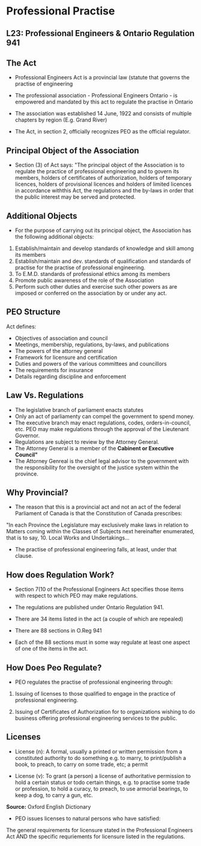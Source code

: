 # Professional Practise

## L23: Professional Engineers & Ontario Regulation 941

## The Act

- Professional Engineers Act is a provincial law (statute that governs the practise of engineering

- The professional association - Professional Engineers Ontario - is empowered and mandated by this
act to regulate the practise in Ontario

- The association was established 14 June, 1922 and consists of multiple chapters by region (E.g. Grand River)

- The Act, in section 2, officially recognizes PEO as the official regulator.

## Principal Object of the Association

- Section (3) of Act says: "The principal object of the Association is to regulate the practice of professional engineering and to 
govern its members, holders of certificates of authorization, holders of temporary licences, holders of provisional licences and 
holders of limited licences in accordance withthis Act, the regulations and the by-laws in order that the public interest may be served 
and protected.

## Additional Objects

- For the purpose of carrying out its principal object, the Association has the following additional objects:

1. Establish/maintain and develop standards of knowledge and skill among its members
2. Establish/maintain and dev. standards of qualification and standards of practise for the practise of
professional engineering.
3. To E.M.D. standards of professional ethics among its members
4. Promote public awareness of the role of the Association
5. Perform such other duties and exercise such other powers as are imposed or conferred on the association
by or under any act.

## PEO Structure

Act defines:
- Objectives of association and council
- Meetings, membership, regulations, by-laws, and publications
- The powers of the attorney general
- Framework for licensure and certification
- Duties and powers of the various committees and councillors
- The requirements for insurance
- Details regarding discipline and enforcement

## Law Vs. Regulations

- The legislative branch of parliament enacts statutes
- Only an act of parliamenty can compel the government to spend money.
- The executive branch may enact regulations, codes, orders-in-council, etc. PEO may
make regulations through the approval of the Lieutenant Governor.
- Regulations are subject to review by the Attorney General.
- The Attorney General is a member of the **Cabinent or Executive Council"**
- The Attorney Genreal is the chief legal advisor to the government with the responsibility
for the oversight of the justice system within the province.

## Why Provincial?

- The reason that this is a provincial act and not an act of the federal Parliament of Canada
is that the Constitution of Canada prescribes:

"In each Province the Legislature may exclusively make laws in relation to Matters coming within
the Classes of Subjects next hereinafter enumerated, that is to say, 10. Local Works and Undertakings...

- The practise of professional engineering falls, at least, under that clause.

## How does Regulation Work?

- Section 7(10 of the Professional Engineers Act specifies those items with respect to which PEO may make
regulations.

- The regulations are published under Ontario Regulation 941.

- There are 34 items listed in the act (a couple of which are repealed)

- There are 88 sections in O.Reg 941

- Each of the 88 sections must in some way regulate at least one aspect of one of the items in the act.

## How Does Peo Regulate?

- PEO regulates the practise of professional engineering through:

1. Issuing of licenses to those qualified to engage in the practice of professional engineering.

2. Issuing of Certificates of Authorization for to organizations wishing to do business offering
professional engineering services to the public.

## Licenses

- License (n): A formal, usually a printed or written permission from a constituted authority to do something
e.g. to marry, to print/publish a book, to preach, to carry on some trade, etc; a permit

- License (v): To grant (a person) a license of authoritative permission to hold a certain status or todo certain
things, e.g. to practise some trade or profession, to hold a curacy, to preach, to use armorial bearings,
to keep a dog, to carry a gun, etc.

**Source:** Oxford English Dictionary

- PEO issues licenses to natural persons who have satisfied:

The general requirements for licensure stated in the Professional Engineers Act AND the specific requriements
for licensure listed in the regulations.


